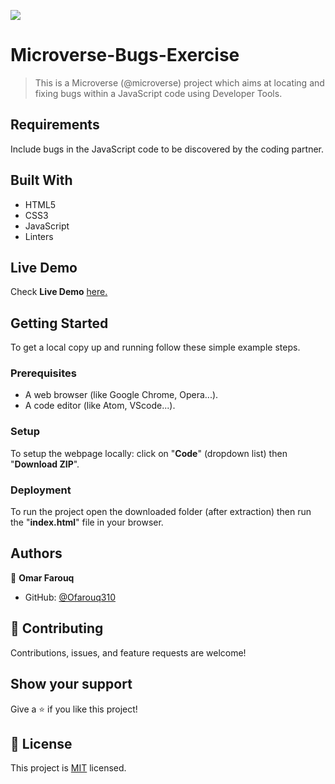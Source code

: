 ![](https://img.shields.io/badge/Microverse-blueviolet)

# Microverse-Bugs-Exercise

> This is a Microverse (@microverse) project which aims at locating and fixing bugs within a JavaScript code using Developer Tools.


## Requirements

Include bugs in the JavaScript code to be discovered by the coding partner.

## Built With

- HTML5
- CSS3
- JavaScript
- Linters

## Live Demo

Check **Live Demo** [here.](https://github.com/Ofarouq310/Bugs_hide_and_seek/)

## Getting Started

To get a local copy up and running follow these simple example steps.

### Prerequisites

- A web browser (like Google Chrome, Opera...).
- A code editor (like Atom, VScode...).

### Setup

To setup the webpage locally: click on "**Code**" (dropdown list) then "**Download ZIP**".

### Deployment

To run the project open the downloaded folder (after extraction) then run the "**index.html**" file in your browser.

## Authors

👤 **Omar Farouq**

- GitHub: [@Ofarouq310](https://github.com/Ofarouq310)

## 🤝 Contributing

Contributions, issues, and feature requests are welcome!

## Show your support

Give a ⭐️ if you like this project!

## 📝 License

This project is [MIT](./MIT.md) licensed.
